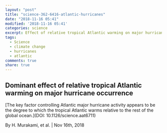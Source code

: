 ```yaml
---
layout: "post"
title: "science-362-6416-atlantic-hurricanes"
date: "2018-11-16 05:41"
modified: '2018-11-16 05:41'
categories: science
excerpt: Effect of relative tropical Atlantic warming on major hurricane occurrence.
tags:
  - Science
  - climate change
  - hurricanes
  - atlantic
comments: true
share: true
---
```


## Dominant effect of relative tropical Atlantic warming on major hurricane occurrence

[The key factor controlling Atlantic major hurricane activity appears to be the degree to which the tropical Atlantic warms relative to the rest of the global ocean.](DOI: 10.1126/science.aat6711)

By H. Murakami, et al. | Nov 16th, 2018

